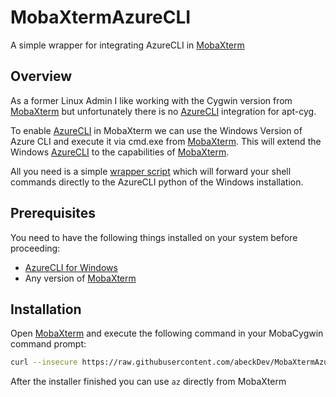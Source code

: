 # MobaXtermAzureCLI

A simple wrapper for integrating AzureCLI in [MobaXterm](https://mobaxterm.mobatek.net/)

## Overview

As a former Linux Admin I like working with the Cygwin version from [MobaXterm](https://mobaxterm.mobatek.net/) but unfortunately there is no [AzureCLI](https://docs.microsoft.com/en-us/cli/azure/install-azure-cli?view=azure-cli-latest) integration for apt-cyg.

To enable [AzureCLI](https://docs.microsoft.com/en-us/cli/azure/install-azure-cli?view=azure-cli-latest) in MobaXterm we can use the Windows Version of Azure CLI and execute it via cmd.exe from [MobaXterm](https://mobaxterm.mobatek.net/). This will extend the Windows [AzureCLI](https://docs.microsoft.com/en-us/cli/azure/install-azure-cli?view=azure-cli-latest) to the capabilities of [MobaXterm](https://mobaxterm.mobatek.net/).

All you need is a simple [wrapper script](AzureCli.sh) which will forward your shell commands directly to the AzureCLI python of the Windows installation.

## Prerequisites 

You need to have the following things installed on your system before proceeding:

* [AzureCLI for Windows](https://docs.microsoft.com/en-us/cli/azure/install-azure-cli?view=azure-cli-latest)
* Any version of [MobaXterm](https://mobaxterm.mobatek.net/)

## Installation  

Open [MobaXterm](https://mobaxterm.mobatek.net/) and execute the following command in your MobaCygwin command prompt:

```bash
curl --insecure https://raw.githubusercontent.com/abeckDev/MobaXtermAzureCLI/master/install.sh | bash
```

After the installer finished you can use ```az``` directly from MobaXterm